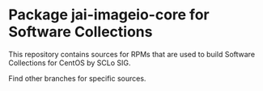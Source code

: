 # Package jai-imageio-core for Software Collections

This repository contains sources for RPMs that are used
to build Software Collections for CentOS by SCLo SIG.

Find other branches for specific sources.
